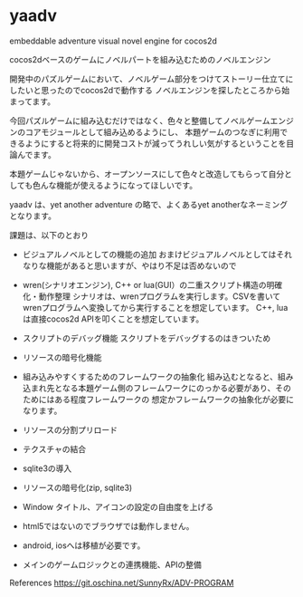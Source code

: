 # yaadv
embeddable adventure visual novel engine for cocos2d

cocos2dベースのゲームにノベルパートを組み込むためのノベルエンジン

開発中のパズルゲームにおいて、ノベルゲーム部分をつけてストーリー仕立てにしたいと思ったのでcocos2dで動作する
ノベルエンジンを探したところから始まってます。

今回パズルゲームに組み込むだけではなく、色々と整備してノベルゲームエンジンのコアモジュールとして組み込めるようにし、
本題ゲームのつなぎに利用できるようにすると将来的に開発コストが減ってうれしい気がするということを目論んでます。

本題ゲームじゃないから、オープンソースにして色々と改造してもらって自分としても色んな機能が使えるようになってほしいです。


yaadv は、yet another adventure の略で、よくあるyet anotherなネーミングとなります。

課題は、以下のとおり
- ビジュアルノベルとしての機能の追加
おまけビジュアルノベルとしてはそれなりな機能があると思いますが、やはり不足は否めないので
- wren(シナリオエンジン), C++ or lua(GUI）の二重スクリプト構造の明確化・動作整理
シナリオは、wrenプログラムを実行します。CSVを書いてwrenプログラムへ変換してから実行することを想定しています。
C++, luaは直接cocos2d APIを叩くことを想定しています。
- スクリプトのデバッグ機能
スクリプトをデバッグするのはきついため
- リソースの暗号化機能
- 組み込みやすくするためのフレームワークの抽象化
組み込むとなると、組み込まれ先となる本題ゲーム側のフレームワークにのっかる必要があり、そのためにはある程度フレームワークの
想定かフレームワークの抽象化が必要になります。
- リソースの分割プリロード
- テクスチャの結合
- sqlite3の導入
- リソースの暗号化(zip, sqlite3)
- Window タイトル、アイコンの設定の自由度を上げる

- html5ではないのでブラウザでは動作しません。
- android, iosへは移植が必要です。
- メインのゲームロジックとの連携機能、APIの整備

References https://git.oschina.net/SunnyRx/ADV-PROGRAM

